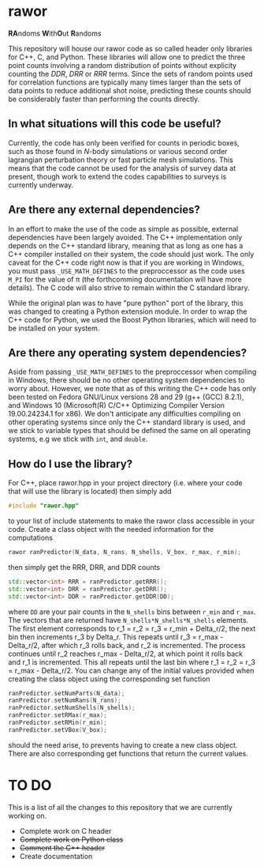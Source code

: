 # rawor
**RA**ndoms **W**ith**O**ut **R**andoms

This repository will house our rawor code as so called header only libraries for C++, C, and Python. These libraries will
allow one to predict the three point counts involving a random distribution of points without explicity counting the *DDR*,
*DRR* or *RRR* terms. Since the sets of random points used for correlation functions are typically many times larger than
the sets of data points to reduce additional shot noise, predicting these counts should be considerably faster than 
performing the counts directly.

## In what situations will this code be useful?
Currently, the code has only been verified for counts in periodic boxes, such as those found in *N*-body simulations or
various second order lagrangian perturbation theory or fast particle mesh simulations. This means that the code cannot be
used for the analysis of survey data at present, though work to extend the codes capabilities to surveys is currently 
underway.

## Are there any external dependencies?
In an effort to make the use of the code as simple as possible, external dependencies have been largely avoided. The C++ 
implementation only depends on the C++ standard library, meaning that as long as one has a C++ compiler installed on their
system, the code should just work. The only caveat for the C++ code right now is that if you are working in Windows, you must 
pass `_USE_MATH_DEFINES` to the preproccessor as the code uses `M_PI` for the value of &pi; (the forthcomming documentation
will have more details). The C code will also strive to remain within the C standard library.

While the original plan was to have "pure python" port of the library, this was changed to creating a Python 
extension module. In order to wrap the C++ code for Python, we used the Boost Python libraries, which will need
to be installed on your system.

## Are there any operating system dependencies?
Aside from passing `_USE_MATH_DEFINES` to the preproccessor when compiling in Windows, there should be no other operating
system dependencies to worry about. However, we note that as of this writing the C++ code has only been tested on Fedora 
GNU/Linux versions 28 and 29 (g++ (GCC) 8.2.1), and Windows 10 (Microsoft(R) C/C++ Optimizing Compiler Version 19.00.24234.1 for x86). We don't anticipate any difficulties compiling on other operating systems
since only the C++ standard library is used, and we stick to variable types that should be defined the same on all operating
systems, e.g we stick with `int`, and `double`.

## How do I use the library?
For C++, place rawor.hpp in your project directory (i.e. where your code that will use the library is located) then simply add
```c++
#include "rawor.hpp"
```
to your list of include statements to make the rawor class accessible in your code. Create a class object with the needed information for the computations
```c++
rawor ranPredictor(N_data, N_rans, N_shells, V_box, r_max, r_min);
```
then simply get the RRR, DRR, and DDR counts
```c++
std::vector<int> RRR = ranPredictor.getRRR();
std::vector<int> DRR = ranPredictor.getDRR();
std::vector<int> DDR = ranPredictor.getDDR(DD);
```
where `DD` are your pair counts in the `N_shells` bins between `r_min` and `r_max`. The vectors that are returned have `N_shells*N_shells*N_shells` elements. The first element corresponds to r_1 = r_2 = r_3 = r_min + Delta_r/2, the next bin then increments r_3 by Delta_r. This repeats until r_3 = r_max - Delta_r/2, after which
r_3 rolls back, and r_2 is incremented. The process continues until r_2 reaches r_max - Delta_r/2, at which point it rolls back and r_1 is incremented. This all repeats until the last bin where r_1 = r_2 = r_3 = r_max - Delta_r/2. You can change any of the 
initial values provided when creating the class object using the corresponding set function
```c++
ranPredictor.setNumParts(N_data);
ranPredictor.setNumRans(N_rans);
ranPredictor.setNumShells(N_shells);
ranPredictor.setRMax(r_max);
ranPredictor.setRMin(r_min);
ranPredictor.setVBox(V_box);
```
should the need arise, to prevents having to create a new class object. There are also corresponding get functions that return the current values.

# TO DO
This is a list of all the changes to this repository that we are currently working on.
- Complete work on C header
- ~~Complete work on Python class~~
- ~~Comment the C++ header~~
- Create documentation
